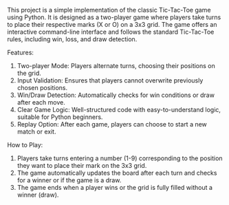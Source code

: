 This project is a simple implementation of the classic Tic-Tac-Toe game using Python. It is designed as a two-player game where players take turns to place their respective marks (X or O) on a 3x3 grid. The game offers an interactive command-line interface and follows the standard Tic-Tac-Toe rules, including win, loss, and draw detection.

Features:
1. Two-player Mode: Players alternate turns, choosing their positions on the grid.
2. Input Validation: Ensures that players cannot overwrite previously chosen positions.
3. Win/Draw Detection: Automatically checks for win conditions or draw after each move.
4. Clear Game Logic: Well-structured code with easy-to-understand logic, suitable for Python beginners.
5. Replay Option: After each game, players can choose to start a new match or exit.

How to Play:
1. Players take turns entering a number (1-9) corresponding to the position they want to place their mark on the 3x3 grid.
2. The game automatically updates the board after each turn and checks for a winner or if the game is a draw.
3. The game ends when a player wins or the grid is fully filled without a winner (draw).
